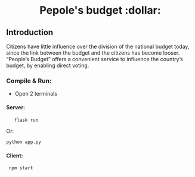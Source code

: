 <h1 align = "center"> Pepole's budget :dollar: </h1>

<h2> Introduction </h2>

<p>Citizens have little influence over the division of the national budget today, since the
link between the budget and the citizens has become looser.
“People’s Budget” offers a convenient service to influence the country’s budget, by
enabling direct voting. </p>


<h3> Compile & Run: </h3>

* Open 2 terminals

<h4> Server: </h4>

```sh
   flask run
   ```

   <p>Or:</p>

   ```sh
   python app.py
   ```
<h4> Client: </h4>
  
   ```
    npm start

